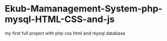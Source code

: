 # Ekub-Mamanagement-System-php-mysql-HTML-CSS-and-js
my first full project with php css html and mysql database
